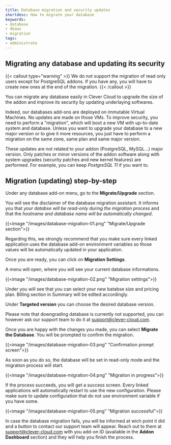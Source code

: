```yaml
---
title: Database migration and security updates
shortdesc: How to migrate your database
keywords:
- database
- dbaas
- migration
tags:
- administrate
---
```


## Migrating any database and updating its security

{{< callout type="warning" >}}
    We do not support the migration of read only users except for PostgreSQL addons. If you have any, you will have to create new ones at the end of the migration.
{{< /callout >}}

You can migrate any database easily in Clever Cloud to upgrade the size of the addon and improve its security by updating underlaying softwares.

Indeed, our databases add-ons are deployed on immutable Virtual Machines. No updates are made on those VMs.
To improve security, you need to perform a "migration", which will boot a new VM with up-to-date system and database.
Unless you want to upgrade your database to a new major version or to give it more resources, you just have to perform a migration on the same zone, same plan and same major version.

These updates are not related to your addon (PostgreSQL, MySQL...) major version. Only patches or minor versions of the addon software along with system upgrades (security patches and new kernel features) are performed. For example, you can keep *PostgreSQL 11* if you want to.

## Migration (updating) step-by-step

Under any database add-on menu, go to the **Migrate/Upgrade** section.

You will see the disclaimer of the database migration assistant. It informs you that *your databse will be read-only during the migration process* and that the *hostname and database name will be automatically changed*. 

{{<image "/images/database-migration-01.png" "Migrate/Upgrade section">}} 

Regarding this, we strongly recommend that you make sure every linked application uses the database add-on environment variables so those values will be automatically updated in your application.

Once you are ready, you can click on **Migration Settings**.

A menu will open, where you will see your current database informations.

{{<image "/images/database-migration-02.png" "Migration settings">}} 

Under you will see that you can select your new batabse size and pricing plan. Billing section in Summary will be edited accordingly.

Under **Targeted version** you can choose the desired database version.

Please note that downgrading database is currently not supported, you can however ask our support team to do it at support@clever-cloud.com.

Once you are happy with the changes you made, you can select **Migrate the Database**. You will be prompted to confirm the migration. 

{{<image "/images/database-migration-03.png" "Confirmation prompt screen">}} 

As soon as you do so, the database will be set in read-only mode and the migration process will start.

{{<image "/images/database-migration-04.png" "Migration in progress">}} 

If the process succeeds, you will get a success screen. Every linked applications will automatically restart to use the new configuration. Please make sure to update configuration that do not use environment variable if you have some.

{{<image "/images/database-migration-05.png" "Migration successful">}} 

In case the database migration fails, you will be informed at wich point it did and a button to contact our support team will appear. Reach out to them at support@clever-cloud.com with you add-on ID (available in the **Addon Dashboard** section) and they will help you finish the process.
